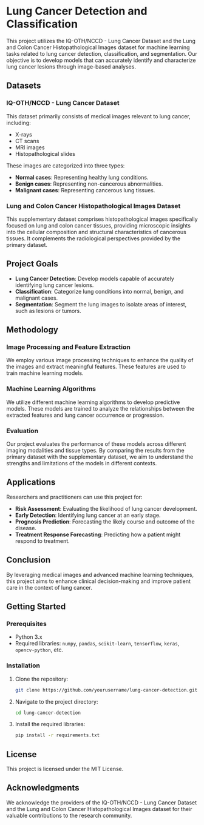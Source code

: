 # Lung Cancer Detection and Classification

This project utilizes the IQ-OTH/NCCD - Lung Cancer Dataset and the Lung and Colon Cancer Histopathological Images dataset for machine learning tasks related to lung cancer detection, classification, and segmentation. Our objective is to develop models that can accurately identify and characterize lung cancer lesions through image-based analyses.

## Datasets

### IQ-OTH/NCCD - Lung Cancer Dataset
This dataset primarily consists of medical images relevant to lung cancer, including:
- X-rays
- CT scans
- MRI images
- Histopathological slides

These images are categorized into three types:
- **Normal cases**: Representing healthy lung conditions.
- **Benign cases**: Representing non-cancerous abnormalities.
- **Malignant cases**: Representing cancerous lung tissues.

### Lung and Colon Cancer Histopathological Images Dataset
This supplementary dataset comprises histopathological images specifically focused on lung and colon cancer tissues, providing microscopic insights into the cellular composition and structural characteristics of cancerous tissues. It complements the radiological perspectives provided by the primary dataset.

## Project Goals

- **Lung Cancer Detection**: Develop models capable of accurately identifying lung cancer lesions.
- **Classification**: Categorize lung conditions into normal, benign, and malignant cases.
- **Segmentation**: Segment the lung images to isolate areas of interest, such as lesions or tumors.

## Methodology

### Image Processing and Feature Extraction
We employ various image processing techniques to enhance the quality of the images and extract meaningful features. These features are used to train machine learning models.

### Machine Learning Algorithms
We utilize different machine learning algorithms to develop predictive models. These models are trained to analyze the relationships between the extracted features and lung cancer occurrence or progression.

### Evaluation
Our project evaluates the performance of these models across different imaging modalities and tissue types. By comparing the results from the primary dataset with the supplementary dataset, we aim to understand the strengths and limitations of the models in different contexts.

## Applications
Researchers and practitioners can use this project for:
- **Risk Assessment**: Evaluating the likelihood of lung cancer development.
- **Early Detection**: Identifying lung cancer at an early stage.
- **Prognosis Prediction**: Forecasting the likely course and outcome of the disease.
- **Treatment Response Forecasting**: Predicting how a patient might respond to treatment.

## Conclusion
By leveraging medical images and advanced machine learning techniques, this project aims to enhance clinical decision-making and improve patient care in the context of lung cancer.

## Getting Started

### Prerequisites
- Python 3.x
- Required libraries: `numpy`, `pandas`, `scikit-learn`, `tensorflow`, `keras`, `opencv-python`, etc.

### Installation
1. Clone the repository:
    ```bash
    git clone https://github.com/yourusername/lung-cancer-detection.git
    ```
2. Navigate to the project directory:
    ```bash
    cd lung-cancer-detection
    ```
3. Install the required libraries:
    ```bash
    pip install -r requirements.txt
    ```

## License
This project is licensed under the MIT License.

## Acknowledgments
We acknowledge the providers of the IQ-OTH/NCCD - Lung Cancer Dataset and the Lung and Colon Cancer Histopathological Images dataset for their valuable contributions to the research community.
